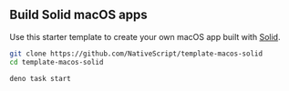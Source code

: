 ## Build Solid macOS apps

Use this starter template to create your own macOS app built with [Solid](https://solidjs.com).

```bash
git clone https://github.com/NativeScript/template-macos-solid
cd template-macos-solid

deno task start
```
